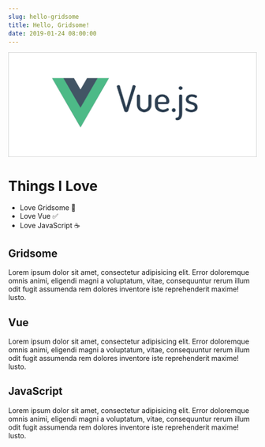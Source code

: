 ```yaml
---
slug: hello-gridsome
title: Hello, Gridsome! 
date: 2019-01-24 08:00:00
---
```


![VueJS](../src/img/vuejs.png)

# Things I Love

* Love Gridsome 📗
* Love Vue ✅
* Love JavaScript ☕️

## Gridsome

Lorem ipsum dolor sit amet, consectetur adipisicing elit. Error doloremque
omnis animi, eligendi magni a voluptatum, vitae, consequuntur rerum illum
odit fugit assumenda rem dolores inventore iste reprehenderit maxime! Iusto.

## Vue

Lorem ipsum dolor sit amet, consectetur adipisicing elit. Error doloremque
omnis animi, eligendi magni a voluptatum, vitae, consequuntur rerum illum
odit fugit assumenda rem dolores inventore iste reprehenderit maxime! Iusto.


## JavaScript

Lorem ipsum dolor sit amet, consectetur adipisicing elit. Error doloremque
omnis animi, eligendi magni a voluptatum, vitae, consequuntur rerum illum
odit fugit assumenda rem dolores inventore iste reprehenderit maxime! Iusto.
